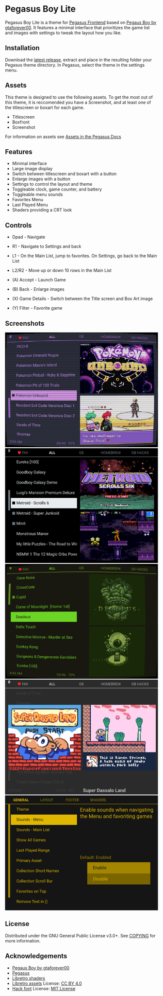 # Pegasus Boy Lite
Pegasus Boy Lite is a theme for [Pegasus Frontend](https://pegasus-frontend.org) based on [Pegaus Boy by gtaforever00](https://github.com/gtaforever00/pegasus-boy).  It features a minimal interface that prioritizes the game list and images with settings to tweak the layout how you like.

## Installation
Download the [latest release](https://github.com/tap0119/PegasusBoyLite/releases), extract and place in the resulting folder your Pegasus theme directory. In Pegasus, select the theme in the settings menu.

## Assets
This theme is designed to use the following assets. To get the most out of this theme, it is reccomended you have a Screenshot, and at least one of the titlescreen or boxart for each game. 

- Titlescreen
- Boxfront
- Screenshot

For information on assets see [Assets in the Pegasus Docs](https://pegasus-frontend.org/docs/user-guide/meta-assets/)

## Features
- Minimal interface
- Large image display
- Switch between titlescreen and boxart with a button
- Enlarge images with a button
- Settings to control the layout and theme
- Toggleable clock, game counter, and battery
- Toggleable menu sounds
- Favorites Menu
- Last Played Menu
- Shaders providing a CRT look

## Controls
- Dpad              - Navigate
- R1                - Navigate to Settings and back
- L1                - On the Main List, jump to favorites. On Settings, go back to the Main List
- L2/R2             - Move up or down 10 rows in the Main List

- (A) Accept        - Launch Game
- (B) Back          - Enlarge images
- (X) Game Details  - Switch between the Title screen and Box Art image 
- (Y) Filter        - Favorite game

## Screenshots
![1|150](./assets/screenshots/1.png)
![2|150](./assets/screenshots/2.png)
![3|150](./assets/screenshots/3.png)
![4|150](./assets/screenshots/4.png)
![5|150](./assets/screenshots/5.png)

## License
Distributed under the GNU General Public License v3.0+. See [COPYING](COPYING) for more information.

## Acknowledgements
- [Pegaus Boy by gtaforever00](https://github.com/gtaforever00/pegasus-boy)
- [Pegasus](https://pegasus-frontend.org/)
- [Libretro shaders](https://github.com/libretro/slang-shaders)
- [Libretro assets](https://github.com/libretro/retroarch-assets)
  License: [CC BY 4.0](assets/retroarch-assets/COPYING)
- [Hack font](https://github.com/source-foundry/Hack)
  License: [MIT License](assets/fonts/Hack/LICENSE.md)

